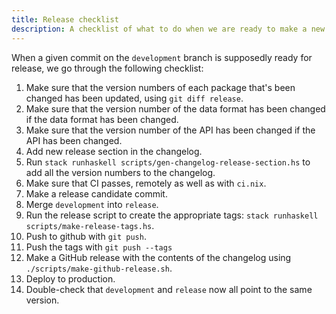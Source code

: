 ```yaml
---
title: Release checklist
description: A checklist of what to do when we are ready to make a new release
---
```


When a given commit on the `development` branch is supposedly ready for release, we go through the following checklist:

1. Make sure that the version numbers of each package that's been changed has been updated, using `git diff release`.
1. Make sure that the version number of the data format has been changed if the data format has been changed.
1. Make sure that the version number of the API has been changed if the API has been changed.
1. Add new release section in the changelog.
1. Run `stack runhaskell scripts/gen-changelog-release-section.hs` to add all the version numbers to the changelog.
1. Make sure that CI passes, remotely as well as with `ci.nix`.
1. Make a release candidate commit.
1. Merge `development` into `release`.
1. Run the release script to create the appropriate tags: `stack runhaskell scripts/make-release-tags.hs`.
1. Push to github with `git push`.
1. Push the tags with `git push --tags`
1. Make a GitHub release with the contents of the changelog using `./scripts/make-github-release.sh`.
1. Deploy to production.
1. Double-check that `development` and `release` now all point to the same version.
